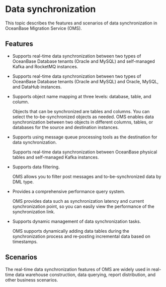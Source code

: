 Data synchronization 
=========================================

This topic describes the features and scenarios of data synchronization in OceanBase Migration Service (OMS). 

Features 
-----------------------------

* Supports real-time data synchronization between two types of OceanBase Database tenants (Oracle and MySQL) and self-managed Kafka and RocketMQ instances.

  

* Supports real-time data synchronization between two types of OceanBase Database tenants (Oracle and MySQL) and Oracle, MySQL, and DataHub instances.

  

* Supports object name mapping at three levels: database, table, and column. 

  Objects that can be synchronized are tables and columns. You can select the to-be-synchronized objects as needed. OMS enables data synchronization between two objects in different columns, tables, or databases for the source and destination instances.
  

* Supports using message queue processing tools as the destination for data synchronization. 

  Supports real-time data synchronization between OceanBase physical tables and self-managed Kafka instances.
  

* Supports data filtering. 

  OMS allows you to filter post messages and to-be-synchronized data by DML type.
  

* Provides a comprehensive performance query system. 

  OMS provides data such as synchronization latency and current synchronization point, so you can easily view the performance of the synchronization link.
  

* Supports dynamic management of data synchronization tasks. 

  OMS supports dynamically adding data tables during the synchronization process and re-posting incremental data based on timestamps.
  




Scenarios 
------------------------------

The real-time data synchronization features of OMS are widely used in real-time data warehouse construction, data querying, report distribution, and other business scenarios.
